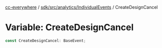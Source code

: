 [cc-everywhere](../../../../../index.md) / [sdk/src/analytics/IndividualEvents](../index.md) / CreateDesignCancel

# Variable: CreateDesignCancel

```ts
const CreateDesignCancel: BaseEvent;
```

